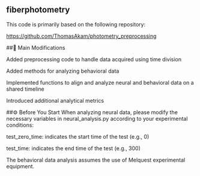 ## fiberphotometry

This code is primarily based on the following repository:

https://github.com/ThomasAkam/photometry_preprocessing


##🔧 Main Modifications

Added preprocessing code to handle data acquired using time division

Added methods for analyzing behavioral data

Implemented functions to align and analyze neural and behavioral data on a shared timeline

Introduced additional analytical metrics


##⚙️ Before You Start
When analyzing neural data, please modify the necessary variables in neural_analysis.py according to your experimental conditions:

test_zero_time: indicates the start time of the test (e.g., 0)

test_time: indicates the end time of the test (e.g., 300)

The behavioral data analysis assumes the use of Melquest experimental equipment.
